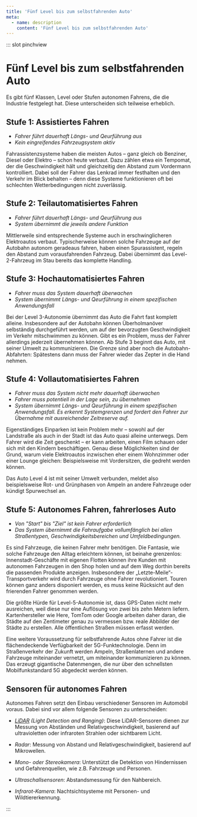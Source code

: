 ```yaml
---
title: 'Fünf Level bis zum selbstfahrenden Auto'
meta:
  - name: description
    content: 'Fünf Level bis zum selbstfahrenden Auto'
---
```


::: slot pinchview

# Fünf Level bis zum selbstfahrenden Auto

Es gibt fünf Klassen, Level oder Stufen autonomen Fahrens, die die Industrie festgelegt hat. Diese unterscheiden sich teilweise erheblich.

## Stufe 1: Assistiertes Fahren

- *Fahrer führt dauerhaft Längs- und Qeurführung aus*
- *Kein eingreifendes Fahrzeugsystem aktiv*

Fahrassistenzsysteme haben die meisten Autos – ganz gleich ob Benziner, Diesel oder Elektro – schon heute verbaut. Dazu zählen etwa ein Tempomat, der die Geschwindigkeit hält und gleichzeitig den Abstand zum Vordermann kontrolliert. Dabei soll der Fahrer das Lenkrad immer festhalten und den Verkehr im Blick behalten – denn diese Systeme funktionieren oft bei schlechten Wetterbedingungen nicht zuverlässig.

## Stufe 2: Teilautomatisiertes Fahren

- *Fahrer führt dauerhaft Längs- und Qeurführung aus*
- *System übernimmt die jeweils andere Funktion*

Mittlerweile sind entsprechende Systeme auch in erschwinglicheren Elektroautos verbaut. Typischerweise können solche Fahrzeuge auf der Autobahn autonom geradeaus fahren, haben einen Spurassistent, regeln den Abstand zum vorausfahrenden Fahrzeug. Dabei übernimmt das Level-2-Fahrzeug im Stau bereits das komplette Handling.

## Stufe 3: Hochautomatisiertes Fahren

- *Fahrer muss das System dauerhaft überwachen*
- *System übernimmt Längs- und Qeurführung in einem spezifischen Anwendungsfall*


Bei der Level 3-Autonomie übernimmt das Auto die Fahrt fast komplett alleine. Insbesondere auf der Autobahn können Überholmanöver selbständig durchgeführt werden, um auf der bevorzugten Geschwindigkeit im Verkehr mitschwimmen zu können. Gibt es ein Problem, muss der Fahrer allerdings jederzeit übernehmen können. Ab Stufe 3 beginnt das Auto, mit seiner Umwelt zu kommunizieren. Die Grenze sind aber noch die Autobahn-Abfahrten: Spätestens dann muss der Fahrer wieder das Zepter in die Hand nehmen.

## Stufe 4: Vollautomatisiertes Fahren

- *Fahrer muss das System nicht mehr dauerhaft überwachen*
- *Fahrer muss potentiell in der Lage sein, zu übernehmen*
- *System übernimmt Längs- und Qeurführung in einem spezifischen Anwendungsfall. Es erkennt Systemgrenzen und fordert den Fahrer zur Übernahme mit ausreichender Zeitreserve auf.*


Eigenständiges Einparken ist kein Problem mehr – sowohl auf der Landstraße als auch in der Stadt ist das Auto quasi alleine unterwegs. Dem Fahrer wird die Zeit geschenkt – er kann arbeiten, einen Film schauen oder sich mit den Kindern beschäftigen. Genau diese Möglichkeiten sind der Grund, warum viele Elektroautos inzwischen eher einem Wohnzimmer oder einer Lounge gleichen: Beispielsweise mit Vordersitzen, die gedreht werden können.

Das Auto Level 4 ist mit seiner Umwelt verbunden, meldet also beispielsweise Rot- und Grünphasen von Ampeln an andere Fahrzeuge oder kündigt Spurwechsel an.

## Stufe 5: Autonomes Fahren, fahrerloses Auto

- *Von "Start" bis "Ziel" ist kein Fahrer erforderlich*
- *Das System übernimmt die Fahraufgabe vollumfänglich bei allen Straßentypen, Geschwindigkeitsbereichen und Umfeldbedingungen.*

Es sind Fahrzeuge, die keinen Fahrer mehr benötigen. Die Fantasie, wie solche Fahrzeuge den Alltag erleichtern können, ist beinahe grenzenlos: Innenstadt-Geschäfte mit eigenen Flotten können ihre Kunden mit autonomen Fahrzeugen in den Shop holen und auf dem Weg dorthin bereits die passenden Produkte anzeigen. Insbesondere der „Letzte-Meile“-Transportverkehr wird durch Fahrzeuge ohne Fahrer revolutioniert. Touren können ganz anders disponiert werden, es muss keine Rücksicht auf den frierenden Fahrer genommen werden. 

Die größte Hürde für Level-5-Autonomie ist, dass GPS-Daten nicht mehr ausreichen, weil diese nur eine Auflösung von zwei bis zehn Metern liefern. Kartenhersteller wie Here, TomTom oder Google arbeiten daher daran, die Städte auf den Zentimeter genau zu vermessen bzw. reale Abbilder der Städte zu erstellen. Alle öffentlichen Straßen müssen erfasst werden.

Eine weitere Voraussetzung für selbstfahrende Autos ohne Fahrer ist die flächendeckende Verfügbarkeit der 5G-Funktechnologie. Denn im Straßenverkehr der Zukunft werden Ampeln, Straßenlaternen und andere Fahrzeuge miteinander vernetzt, um miteinander kommunizieren zu können. Das erzeugt gigantische Datenmengen, die nur über den schnellsten Mobilfunkstandard 5G abgedeckt werden können.

## Sensoren für autonomes Fahren

Autonomes Fahren setzt den Einbau verschiedener Sensoren im Automobil voraus. Dabei sind vor allem folgende Sensoren zu unterscheiden:

- *[LiDAR](/technik/begriffe/#lidar-ladar) (Light Detection and Ranging)*: Diese LiDAR-Sensoren dienen zur Messung von Abständen und Relativgeschwindigkeit, basierend auf ultravioletten oder infraroten Strahlen oder sichtbarem Licht.

- *Radar*: Messung von Abstand und Relativgeschwindigkeit, basierend auf Mikrowellen.

- *Mono- oder Stereokamera*: Unterstützt die Detektion von Hindernissen und Gefahrenquellen, wie z.B. Fahrzeuge und Personen.

- *Ultraschallsensoren*: Abstandsmessung für den Nahbereich.

- *Infrarot-Kamera*: Nachtsichtsysteme mit Personen- und Wildtiererkennung.

:::

<pinchView />
